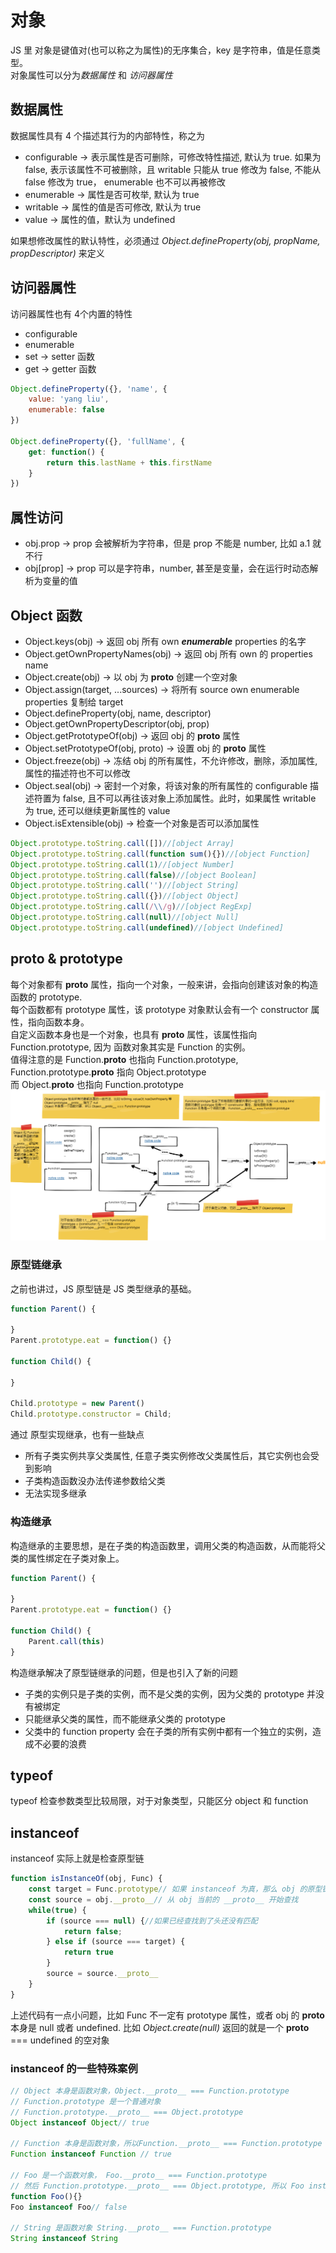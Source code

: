 # 对象
JS 里 对象是键值对(也可以称之为属性)的无序集合，key 是字符串，值是任意类型。  
对象属性可以分为*数据属性* 和 *访问器属性*
## 数据属性
数据属性具有 4 个描述其行为的内部特性，称之为
* configurable -> 表示属性是否可删除，可修改特性描述, 默认为 true. 如果为 false, 表示该属性不可被删除，且 writable 只能从 true 修改为 false, 不能从 false 修改为 true， enumerable 也不可以再被修改
* enumerable -> 属性是否可枚举, 默认为 true
* writable -> 属性的值是否可修改, 默认为 true
* value -> 属性的值，默认为 undefined

如果想修改属性的默认特性，必须通过 *Object.defineProperty(obj, propName, propDescriptor)* 来定义
## 访问器属性
访问器属性也有 4个内置的特性
* configurable
* enumerable
* set -> setter 函数
* get -> getter 函数
```js
Object.defineProperty({}, 'name', {
    value: 'yang liu',
    enumerable: false
})

Object.defineProperty({}, 'fullName', {
    get: function() {
        return this.lastName + this.firstName
    }
})
```
## 属性访问
* obj.prop -> prop 会被解析为字符串，但是 prop 不能是 number, 比如 a.1 就不行
* obj[prop] -> prop 可以是字符串，number, 甚至是变量，会在运行时动态解析为变量的值

## Object 函数
* Object.keys(obj) -> 返回 obj 所有 own ***enumerable*** properties 的名字
* Object.getOwnPropertyNames(obj) -> 返回 obj 所有 own 的 properties name
* Object.create(obj) -> 以 obj 为 __proto__ 创建一个空对象
* Object.assign(target, ...sources) -> 将所有 source own enumerable properties 复制给 target
* Object.defineProperty(obj, name, descriptor)
* Object.getOwnPropertyDescriptor(obj, prop)
* Object.getPrototypeOf(obj) -> 返回 obj 的 __proto__ 属性
* Object.setPrototypeOf(obj, proto) -> 设置 obj 的 __proto__ 属性
* Object.freeze(obj) -> 冻结 obj 的所有属性，不允许修改，删除，添加属性, 属性的描述符也不可以修改
* Object.seal(obj) -> 密封一个对象，将该对象的所有属性的 configurable 描述符置为 false, 且不可以再往该对象上添加属性。此时，如果属性 writable 为 true, 还可以继续更新属性的 value
* Object.isExtensible(obj) -> 检查一个对象是否可以添加属性
```js
Object.prototype.toString.call([])//[object Array]
Object.prototype.toString.call(function sum(){})//[object Function]
Object.prototype.toString.call(1)//[object Number]
Object.prototype.toString.call(false)//[object Boolean]
Object.prototype.toString.call('')//[object String]
Object.prototype.toString.call({})//[object Object]
Object.prototype.toString.call(/\\/g)//[object RegExp]
Object.prototype.toString.call(null)//[object Null]
Object.prototype.toString.call(undefined)//[object Undefined]
```
## __proto__ & prototype
每个对象都有 __proto__ 属性，指向一个对象，一般来讲，会指向创建该对象的构造函数的 prototype.  
每个函数都有 prototype 属性，该 prototype 对象默认会有一个 constructor 属性，指向函数本身。  
自定义函数本身也是一个对象，也具有 __proto__ 属性，该属性指向 Function.prototype, 因为 函数对象其实是 Function 的实例。  
值得注意的是 Function.__proto__ 也指向 Function.prototype, Function.prototype.__proto__ 指向 Object.prototype  
而 Object.__proto__ 也指向 Function.prototype
![](./js-原型链.png)
### 原型链继承
之前也讲过，JS 原型链是 JS 类型继承的基础。  
```js
function Parent() {

}
Parent.prototype.eat = function() {}

function Child() {

}

Child.prototype = new Parent()
Child.prototype.constructor = Child;
```
通过 原型实现继承，也有一些缺点
* 所有子类实例共享父类属性, 任意子类实例修改父类属性后，其它实例也会受到影响
* 子类构造函数没办法传递参数给父类
* 无法实现多继承

### 构造继承
构造继承的主要思想，是在子类的构造函数里，调用父类的构造函数，从而能将父类的属性绑定在子类对象上。
```js
function Parent() {

}
Parent.prototype.eat = function() {}

function Child() {
    Parent.call(this)
}
```
构造继承解决了原型链继承的问题，但是也引入了新的问题
* 子类的实例只是子类的实例，而不是父类的实例，因为父类的 prototype 并没有被绑定
* 只能继承父类的属性，而不能继承父类的 prototype
* 父类中的 function property 会在子类的所有实例中都有一个独立的实例，造成不必要的浪费

## typeof
typeof 检查参数类型比较局限，对于对象类型，只能区分 object 和 function
## instanceof
instanceof 实际上就是检查原型链
```js
function isInstanceOf(obj, Func) {
    const target = Func.prototype// 如果 instanceof 为真，那么 obj 的原型链上一定包含 Func.prototype
    const source = obj.__proto__// 从 obj 当前的 __proto__ 开始查找
    while(true) {
        if (source === null) {//如果已经查找到了头还没有匹配
            return false;
        } else if (source === target) {
            return true
        }
        source = source.__proto__
    }
}
```
上述代码有一点小问题，比如 Func 不一定有 prototype 属性，或者 obj 的 __proto__ 本身是 null 或者 undefined.
比如 *Object.create(null)* 返回的就是一个 __proto__ === undefined 的空对象
### instanceof 的一些特殊案例
```js
// Object 本身是函数对象，Object.__proto__ === Function.prototype
// Function.prototype 是一个普通对象
// Function.prototype.__proto__ === Object.prototype
Object instanceof Object// true

// Function 本身是函数对象，所以Function.__proto__ === Function.prototype
Function instanceof Function // true

// Foo 是一个函数对象， Foo.__proto__ === Function.prototype
// 然后 Function.prototype.__proto__ === Object.prototype, 所以 Foo instanceof Foo 为 false
function Foo(){}
Foo instanceof Foo// false

// String 是函数对象 String.__proto__ === Function.prototype
String instanceof String
```
